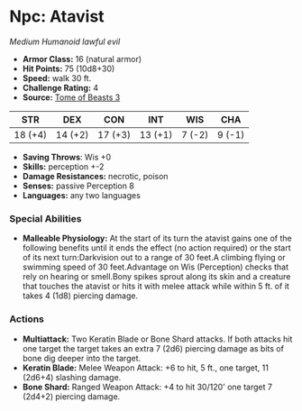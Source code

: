 # Npc: Atavist

*Medium* *Humanoid* *lawful evil*

- **Armor Class:** 16 (natural armor)
- **Hit Points:** 75 (10d8+30)
- **Speed:** walk 30 ft.
- **Challenge Rating:** 4
- **Source:** [Tome of Beasts 3](https://koboldpress.com/kpstore/product/tome-of-beasts-2-for-5th-edition/)

| STR | DEX | CON | INT | WIS | CHA |
| --- | --- | --- | --- | --- | --- |
| 18 (+4) | 14 (+2) | 17 (+3) | 13 (+1) | 7 (-2) | 9 (-1) |

- **Saving Throws**: Wis +0
- **Skills:** perception +-2
- **Damage Resistances:** necrotic, poison
- **Senses:** passive Perception 8
- **Languages:** any two languages
### Special Abilities
- **Malleable Physiology:** At the start of its turn the atavist gains one of the following benefits until it ends the effect (no action required) or the start of its next turn:Darkvision out to a range of 30 feet.A climbing flying or swimming speed of 30 feet.Advantage on Wis (Perception) checks that rely on hearing or smell.Bony spikes sprout along its skin and a creature that touches the atavist or hits it with melee attack while within 5 ft. of it takes 4 (1d8) piercing damage.
### Actions
- **Multiattack:** Two Keratin Blade or Bone Shard attacks. If both attacks hit one target the target takes an extra 7 (2d6) piercing damage as bits of bone dig deeper into the target.
- **Keratin Blade:** Melee Weapon Attack: +6 to hit, 5 ft., one target, 11 (2d6+4) slashing damage.
- **Bone Shard:** Ranged Weapon Attack: +4 to hit 30/120' one target 7 (2d4+2) piercing damage.
